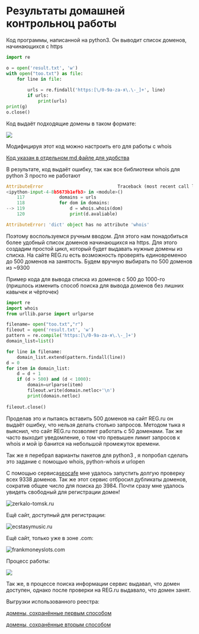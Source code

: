 Результаты домашней контрольноц работы 
=====================

Код программы, написанной на python3. Он выводит список доменов, начинающихся с https

```python
import re 

o = open('result.txt', 'w') 
with open("too.txt") as file: 
    for line in file: 
        
        urls = re.findall('https:[\/0-9a-zа-я\.\-_]+', line) 
        if urls:
            print(urls) 
print(g)
o.close()
```  

Код выдаёт подходящие домены в таком формате:

![](https://pp.userapi.com/c845522/v845522489/14c36d/CzgJQHvJo1g.jpg)

Модифицируя этот код можно настроить его для работы с whois

[Код указан в отдельном md файле для удобства](https://github.com/NikitaSyr/Whois/blob/master/code.md)

В результате, код выдаёт ошибку, так как все библиотеки whois для python 3 просто не работают

```python
AttributeError                            Traceback (most recent call last)
<ipython-input-4-8b5673b1efb3> in <module>()
    117             domains = urls
    118             for dom in domains:
--> 119                 d = whois.whois(dom)
    120                 print(d.avaliable)

AttributeError: 'dict' object has no attribute 'whois'
```  

Поэтому воспользуемся ручным вводом. Для этого нам понадобиться более удобный список доменов начинающихся на https. Для этого создадим простой цикл, который будет выдавать нужные домены из списка. На сайте REG.ru есть возможность проверять единовременоо до 500 доменов на занятость. Будем вручную выбирать по 500 доменов из ~9300

Пример кода для вывода списка из доменов с 500 до 1000-го (пришлось изменить способ поиска для вывода доменов без лишних кавычек и чёрточек)

```python
import re
import whois
from urllib.parse import urlparse

filename= open("too.txt","r")
fileout = open('result.txt', 'w')
pattern = re.compile('https:[\/0-9a-zа-я\.\-_]+')
domain_list=list()

for line in filename:
    domain_list.extend(pattern.findall(line))
d = 0
for item in domain_list:
    d = d + 1
    if (d > 500) and (d < 1000): 
        domain=urlparse(item)
        fileout.write(domain.netloc+'\n')
        print(domain.netloc)
    
fileout.close()

```  

Проделав это и пытаясь вставить 500 доменов на сайт REG.ru он выдаёт ошибку, что нельзя делать столько запросов. Методом тыка я выяснил, что сайт REG.ru позволяет работать с 50 доменами. Так же часто выходит уведомление, о том что превышен лимит запросов к whois и мой ip банится на небольшой промежуток времени. 

Так же я перебрал варианты пакетов для python3 , я попробал сделать это задание с помощью whois, python-whois и urlopen

С помощью сервиса[seocafe](http://info.seocafe.info/tools/massdomcheck/) мне удалось запустить долгую проверку всех 9338 доменов. Так же этот сервис отбросил дубликаты доменов, сократив общее число для поиска до 3984. Почти сразу мне удалось увидеть свободный для регистрации домен!

![zerkalo-tomsk.ru](https://pp.userapi.com/c845520/v845520006/14c36c/qkKgwUHQP9s.jpg)

Ещё сайт, доступный для регистрации:

![ecstasymusic.ru](https://pp.userapi.com/c845520/v845520006/14c37e/gQ3DayPpZNM.jpg)

Ещё сайт, только уже в зоне .com:

![frankmoneyslots.com](https://pp.userapi.com/c845522/v845522489/14c396/IUBjUcHn6Zw.jpg)

Процесс работы:

![](https://pp.userapi.com/c845520/v845520006/14c3a5/kCydC5CU4kY.jpg)

Так же, в процессе поиска информации сервис выдавал, что домен доступен, однако после проверки на REG.ru выдавало, что домен занят.

Выгрузки использованного реестра:

[домены, сохранённые первым способом](https://github.com/NikitaSyr/Whois/blob/master/Result1.txt)

[домены, сохранённые вторым способом](https://github.com/NikitaSyr/Whois/blob/master/result.txt)
